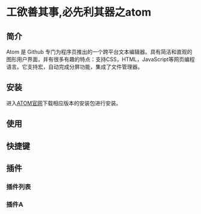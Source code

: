 # 工欲善其事,必先利其器之atom



## 简介

Atom 是 Github 专门为程序员推出的一个跨平台文本编辑器。具有简洁和直观的图形用户界面，并有很多有趣的特点：支持CSS，HTML，JavaScript等网页编程语言。它支持宏，自动完成分屏功能，集成了文件管理器。


## 安装

进入[ATOM官网](https://atom.io/)下载相应版本的安装包进行安装。

## 使用




## 快捷键


## 插件

### 插件列表


### 插件A
